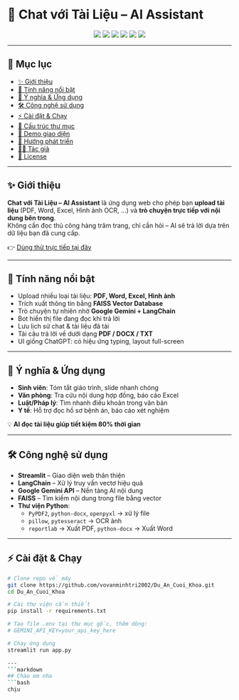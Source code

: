 # 💬 Chat với Tài Liệu – AI Assistant  

<p align="center">
  <img src="https://img.shields.io/badge/Python-3.10+-blue?logo=python">
  <img src="https://img.shields.io/badge/Streamlit-1.38-red?logo=streamlit">
  <img src="https://img.shields.io/badge/Google-Gemini-yellow?logo=google">
  <img src="https://img.shields.io/badge/LangChain-AI-green?logo=chainlink">
  <img src="https://img.shields.io/badge/FAISS-VectorDB-orange">
  <img src="https://img.shields.io/badge/Status-Active-success">
</p>

---

## 📖 Mục lục
- [✨ Giới thiệu](#-giới-thiệu)  
- [🚀 Tính năng nổi bật](#-tính-năng-nổi-bật)  
- [🎯 Ý nghĩa & Ứng dụng](#-ý-nghĩa--ứng-dụng)  
- [🛠️ Công nghệ sử dụng](#-công-nghệ-sử-dụng)  
- [⚡ Cài đặt & Chạy](#-cài-đặt--chạy)  
- [📂 Cấu trúc thư mục](#-cấu-trúc-thư-mục)  
- [📸 Demo giao diện](#-demo-giao-diện)  
- [🔮 Hướng phát triển](#-hướng-phát-triển)  
- [👨‍💻 Tác giả](#-tác-giả)  
- [📜 License](#-license)  

---

## ✨ Giới thiệu
**Chat với Tài Liệu – AI Assistant** là ứng dụng web cho phép bạn **upload tài liệu** (PDF, Word, Excel, Hình ảnh OCR, …) và **trò chuyện trực tiếp với nội dung bên trong**.  
Không cần đọc thủ công hàng trăm trang, chỉ cần hỏi – AI sẽ trả lời dựa trên dữ liệu bạn đã cung cấp.  

👉 [Dùng thử trực tiếp tại đây](https://duancuoikhoa-2r8svfuhpaegzj7dxlbegd.streamlit.app)

---

## 🚀 Tính năng nổi bật
- Upload nhiều loại tài liệu: **PDF, Word, Excel, Hình ảnh**  
- Trích xuất thông tin bằng **FAISS Vector Database**  
- Trò chuyện tự nhiên nhờ **Google Gemini + LangChain**  
- Bot hiển thị file đang đọc khi trả lời  
- Lưu lịch sử chat & tài liệu đã tải  
- Tải câu trả lời về dưới dạng **PDF / DOCX / TXT**  
- UI giống ChatGPT: có hiệu ứng typing, layout full-screen  

---

## 🎯 Ý nghĩa & Ứng dụng
- **Sinh viên**: Tóm tắt giáo trình, slide nhanh chóng  
- **Văn phòng**: Tra cứu nội dung hợp đồng, báo cáo Excel  
- **Luật/Pháp lý**: Tìm nhanh điều khoản trong văn bản  
- **Y tế**: Hỗ trợ đọc hồ sơ bệnh án, báo cáo xét nghiệm  

💡 **AI đọc tài liệu giúp tiết kiệm 80% thời gian**  

---

## 🛠️ Công nghệ sử dụng
- **Streamlit** – Giao diện web thân thiện  
- **LangChain** – Xử lý truy vấn vectơ hiệu quả  
- **Google Gemini API** – Nền tảng AI nội dung  
- **FAISS** – Tìm kiếm nội dung trong file bằng vector  
- **Thư viện Python**:
  - `PyPDF2`, `python-docx`, `openpyxl` → xử lý file  
  - `pillow`, `pytesseract` → OCR ảnh  
  - `reportlab` → Xuất PDF, `python-docx` → Xuất Word  

---

## ⚡ Cài đặt & Chạy

```bash
# Clone repo về máy
git clone https://github.com/vovanminhtri2002/Du_An_Cuoi_Khoa.git
cd Du_An_Cuoi_Khoa

# Cài thư viện cần thiết
pip install -r requirements.txt

# Tạo file .env tại thư mục gốc, thêm dòng:
# GEMINI_API_KEY=your_api_key_here

# Chạy ứng dụng
streamlit run app.py

---
```markdown
## Chào em nha
```bash
chịu
